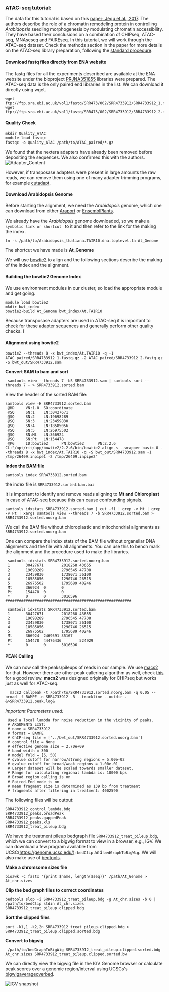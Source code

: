 ### ATAC-seq tutorial:
The data for this tutorial is based on this [paper; Jégu et al., 2017](http://europepmc.org/backend/ptpmcrender.fcgi?accid=PMC5471679&blobtype=pdf). The authors describe the role of a chromatin remodeling protein in controlling _Arabidopsis_ seedling morphogenesis by modulating chromatin accessibility. They have based their conclusions on a combination of CHIPseq, ATAC-seq, MNAseseq and FAIREseq. In this tutorial, we will work through the ATAC-seq dataset. Check the methods section in the paper for more details on the ATAC-seq library preparation, following the [standard procedure](https://www.ncbi.nlm.nih.gov/pmc/articles/PMC4374986/).  


#### Download fastq files directly from ENA website
The fastq files for all the experiments described are available at the ENA website under the bioproject [PRJNA351855](https://www.ebi.ac.uk/ena/data/view/PRJNA351855)
 libraries were prepared. The ATAC-seq data is the only paired end libraries in the list. We can download it directly using wget.
 ```
 wget ftp://ftp.sra.ebi.ac.uk/vol1/fastq/SRR473/002/SRR4733912/SRR4733912_1.fastq.gz
 wget ftp://ftp.sra.ebi.ac.uk/vol1/fastq/SRR473/002/SRR4733912/SRR4733912_2.fastq.gz
 ```

#### Quality Check
 ```
 mkdir Quality_ATAC
 module load fastqc
 fastqc -o Quality_ATAC /path/to/ATAC_paired/*.gz
 ```
 We found that the nextera adapters have already been removed before depositing the sequences. We also confirmed this with the authors.
 ![Adapter_Content](Assets/fastqc_adapter_content_plot.png)

  However, if transposase adapters were present in large amounts the raw reads, we can remove them using one of many adapter trimming programs, for example [cutadapt](http://cutadapt.readthedocs.io/en/stable/guide.html).

#### Download Arabidopsis Genome
Before starting the alignment, we need the _Arabidopsis_ genome, which one can download from either [Araport](https://www.araport.org/data/araport11) or [EnsemblPlants](http://plants.ensembl.org/index.html).

We already have the _Arabidopsis_ genome downloaded, so we  make a `symbolic link or shortcut ` to it and then refer to the link for the making the index.

```
ln -s /path/to/Arabidopsis_thaliana.TAIR10.dna.toplevel.fa At_Genome
```
The shortcut we have made is __At_Genome__

We will use [bowtie2](http://bowtie-bio.sourceforge.net/bowtie2/index.shtml) to align and the following sections describe the making of the index and the alignment.

#### Building the bowtie2 Genome Index
We use environment modules in our cluster, so load the appropriate module and get going.
```
module load bowtie2
mkdir bwt_index
bowtie2-build At_Genome bwt_index/At.TAIR10
```
Because transposase adapters are used in ATAC-seq it is important to check for these adapter sequences and generally perform other quality checks. I

#### Alignment using bowtie2


```
bowtie2 --threads 8 -x bwt_index/At.TAIR10 -q -1 ATAC_paired/SRR4733912_1.fastq.gz -2 ATAC_paired/SRR4733912_2.fastq.gz -S bwt_out/SRR4733912.sam
```

__Convert SAM to bam and sort__
```
 samtools view --threads 7 -bS SRR4733912.sam | samtools sort --threads 7 - > SRR4733912.sorted.bam
 ```
View the header of the sorted BAM file:

```
samtools view -H SRR4733912.sorted.bam
 @HD     VN:1.0  SO:coordinate
 @SQ     SN:1    LN:30427671
 @SQ     SN:2    LN:19698289
 @SQ     SN:3    LN:23459830
 @SQ     SN:4    LN:18585056
 @SQ     SN:5    LN:26975502
 @SQ     SN:Mt   LN:366924
 @SQ     SN:Pt   LN:154478
 @PG     ID:bowtie2      PN:bowtie2      VN:2.2.6        CL:"/opt/rit/app/bowtie2/2.2.6/bin/bowtie2-align-s --wrapper basic-0 --threads 8 -x bwt_index/At.TAIR10 -q -S bwt_out/SRR4733912.sam -1 /tmp/26409.inpipe1 -2 /tmp/26409.inpipe2"
 ```

__Index the BAM file__
 ```
 samtools index SRR4733912.sorted.bam
```
 the index file is `SRR4733912.sorted.bam.bai`

 It is important to identify and remove reads aligning to __Mt and Chloroplast__ in case of ATAC-seq because this can cause confounding signals.
 ```
 samtools idxstats SRR4733912.sorted.bam | cut -f1 | grep -v Mt | grep -v Pt | xargs samtools view --threads 7 -b SRR4733912.sorted.bam > SRR4733912.sorted.noorg.bam
```
We call the BAM file without chloroplastic and mitochondrial alignments as `SRR4733912.sorted.noorg.bam`

 One can compare the index stats of the BAM file without organellar DNA alignments and the file with all alignments. You can use this to bench mark the alignment and the procedure used to make the libraries.
```
 samtools idxstats SRR4733912.sorted.noorg.bam
 1       30427671        2018268 43655
 2       19698289        2796545 47708
 3       23459830        1738071 36100
 4       18585056        1290746 26515
 5       26975502        1795689 40246
 Mt      366924  0       0
 Pt      154478  0       0
 *       0       0       3016596
########################################################

 samtools idxstats SRR4733912.sorted.bam
 1       30427671        2018268 43655
 2       19698289        2796545 47708
 3       23459830        1738071 36100
 4       18585056        1290746 26515
 5       26975502        1795689 40246
 Mt      366924  2469591 35167
 Pt      154478  44476436        524929
 *       0       0       3016596
```
#### PEAK Calling
 We can now call the peaks/pileups of reads in our sample. We use [macs2](https://github.com/taoliu/MACS) for that. However there are other peak callering algorithm as well, check [this](https://www.ncbi.nlm.nih.gov/pmc/articles/PMC5429005/) for a good review. __macs2__ was designed originally for CHIPseq but works just as well for ATAC-seq.

```
  macs2 callpeak -t /path/to/SRR4733912.sorted.noorg.bam -q 0.05 --broad -f BAMPE -n SRR4733912 -B --trackline --outdir . &>SRR4733912.peak.log&
```
_Important Parameters used:_
```
 Used a local lambda for noise reduction in the vicinity of peaks.
 # ARGUMENTS LIST:
 # name = SRR4733912
 # format = BAMPE
 # ChIP-seq file = ['../bwt_out/SRR4733912.sorted.noorg.bam']
 # control file = None
 # effective genome size = 2.70e+09
 # band width = 300
 # model fold = [5, 50]
 # qvalue cutoff for narrow/strong regions = 5.00e-02
 # qvalue cutoff for broad/weak regions = 1.00e-01
 # Larger dataset will be scaled towards smaller dataset.
 # Range for calculating regional lambda is: 10000 bps
 # Broad region calling is on
 # Paired-End mode is on
 # mean fragment size is determined as 139 bp from treatment
 # fragments after filtering in treatment: 4002590
```
The following files will be output:
```
SRR4733912_control_lambda.bdg
SRR4733912_peaks.broadPeak
SRR4733912_peaks.gappedPeak
SRR4733912_peaks.xls
SRR4733912_treat_pileup.bdg
```
We have the treatment pileup bedgraph file `SRR4733912_treat_pileup.bdg`, which we can convert to a bigwig format to view in a browser, e.g., IGV. We can download a few program available from UCSC(https://genome.ucsc.edu/); `bedClip` and `bedGraphToBigWig`. We will also make use of [bedtools](http://bedtools.readthedocs.io/en/latest/).

__Make a chromsome sizes file__
```
bioawk -c fastx '{print $name, length($seq)}' /path/At_Genome > At_chr.sizes
```

__Clip the bed graph files to correct coordinates__
 ```
 bedtools slop -i SRR4733912_treat_pileup.bdg -g At_chr.sizes -b 0 | /path/to/bedClip stdin At_chr.sizes SRR4733912_treat_pileup.clipped.bdg
```

__Sort the clipped files__
 ```
 sort -k1,1 -k2,2n SRR4733912_treat_pileup.clipped.bdg > SRR4733912_treat_pileup.clipped.sorted.bdg
```

__Convert to bigwig__
```
 /path/to/bedGraphToBigWig SRR4733912_treat_pileup.clipped.sorted.bdg At_chr.sizes SRR4733912_treat_pileup.clipped.sorted.bw
 ```

 We can directly view the bigwig file in the IGV Genome browser or calculate peak scores over a genomic region/interval using UCSCs's [bigwigaverageoverbed](https://bioconda.github.io/recipes/ucsc-bigwigaverageoverbed/README.html).

 ![IGV snapshot](Assets/igv_snapshot_ATAC.png)
